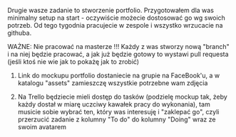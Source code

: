 Drugie wasze zadanie to stworzenie portfolio. Przygotowałem dla was minimalny setup na start - oczywiście możecie dostosować go wg swoich potrzeb. Od tego tygodnia pracujecie w zespole i wszystko wrzucacie na githuba.

WAŻNE: Nie pracować na masterze !!! Każdy z was stworzy nową "branch" i na niej będzie pracować, a jak już będzie gotowy to wystawi pull requesta (jeśli ktoś nie wie jak to pokażę jak to zrobić)

1) Link do mockupu portfolio dostaniecie na grupie na FaceBook'u, a w katalogu "assets" zamieszczę wszystkie potrzebne wam zdjęcia

2) Na Trello będziecie mieli dostęp do tasków (podzielę mockup tak, żeby każdy dostał w miarę uczciwy kawałek pracy do wykonania), tam musicie sobie wybrać ten, który was interesuję i "zaklepać go", czyli przerzucić zadanie z kolumny "To do" do kolumny "Doing" wraz ze swoim avatarem
